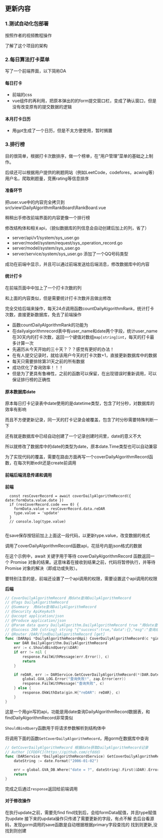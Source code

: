 ## 更新内容
### 1.测试自动化包部署
按照作者的视频教程操作

了解了这个项目的架构
### 2.每日算法打卡菜单
写了一个前端界面，以下简称DA

#### 每日打卡
- 前端的css
- vue组件的再利用，把原本弹出的的form提交窗口栏，变成了确认窗口，但是没有改变原有的提交数据的逻辑

#### 本月打卡日历
- 用gpt生成了一个日历，但是不太方便使用，暂时搁置

### 3.排行榜
目的很简单，根据打卡次数排序，做一个榜单，在“用户管理”菜单的基础之上制作。

后续还可以根据用户提供的刷题网站（例如LeetCode，codefores，acwing等）用户名，爬取刷题量，竞赛rating等信息排序

#### 准备环节
把user.vue中的内容完全拷贝到src\view\DailyAlgorithmRankBoard\RankBoard.vue

稍稍出手修改前端界面的内容更像一个排行榜

修改结构体和相关api，（貌似数据库的列信息会自动创建后加上的列，省了）
- server/api/v1/system/sys_user.go
- server/model/system/request/sys_operation_record.go
- server/model/system/sys_user.go
- server/service/system/sys_user.go
添加了一个QQ号码类型

成功在前端中显示，并且可以通过前端发送给后端消息，修改数据库中的内容

#### 统计打卡
在前端页面中中加上了一个打卡次数的列

和上面的内容类似，但是需要统计打卡次数并且做出修改

完全交给后端来操作，每天24点调用函数countDailyAlgorithmRank，统计打卡次数，直接更新数据库，免去了前端操作

- 函数countDailyAlgorithmRank的功能为
- 在dailyalgorithmrecord表中有user_name和date两个字段，统计user_name在30天内的打卡次数，返回一个键值对数组`map[string]int`，每天的打卡最多计算一次
- 先遍历从今天开始的三十天？？？感觉有更好的办法！
- 在有人提交记录时，就给该用户今天的打卡次数+1，直接更新数据库中的数据
- 每天只需要排除第31天之前的所有数据
- 成功优化了查询效率！！！
- 但是为了更具有鲁棒性，之前的函数可以保留，在出现错误时重新调用，可以保证排行榜的正确性

#### 原本数据库date
原本每日打卡记录表中date使用的是datetime类型，包含了时分秒，对数据库的效率有影响

而且不方便更新记录，同一天的打卡记录会被覆盖，包含了时分秒需要特殊判断一下

还有就是数据库中已经自动创建了一个记录创建时间里，date的意义不大

所以就修改了数据库中的date的类型为date，原本date.Time类型也可以自动兼容

为了实现代码的覆盖，需要在路由方面再写一个coverDailyAlgorithmRecord函数，在每次判断edit还是create前调用

#### 前端后端消息传递和调用
**前端**
```vue
  const resCoverRecord = await coverDailyAlgorithmRecord({ date:formData.value.date })
  if (resCoverRecord.code === 0) {
    formData.value = resCoverRecord.data.reDAR
    type.value = 'update'
  }
  // console.log(type.value)


```
在save保存按钮前加上上面这一段代码，以更新type.value，改变数据的格式

调用了coverDailyAlgorithmRecord函数api，花括号内是json格式的数据

在这个示例中，await 关键字用于等待 coverDailyAlgorithmRecord 函数返回一个 Promise 对象的结果。这意味着在接收到结果之前，代码将暂停执行，并等待 Promise 对象的解决（即成功或失败）。

要特别注意的是，前端还设置了一个api调用的权限，需要设置这个api调用的权限

**后端**
```go
// CoverDailyAlgorithmRecord 用date查询DailyAlgorithmRecord
// @Tags DailyAlgorithmRecord
// @Summary  用date查询DailyAlgorithmRecord
// @Security ApiKeyAuth
// @accept application/json
// @Produce application/json
// @Param data query DailyAlgorithm.DailyAlgorithmRecord true "用date查询DailyAlgorithmRecord"
// @Success 200 {string} string "{"success":true,"data":{},"msg":"查询成功"}"
// @Router /DAR/findDailyAlgorithmRecord [get]
func (DARApi *DailyAlgorithmRecordApi) CoverDailyAlgorithmRecord(c *gin.Context) {
	var DAR DailyAlgorithm.DailyAlgorithmRecord
	err := c.ShouldBindQuery(&DAR)
	if err != nil {
		response.FailWithMessage(err.Error(), c)
		return
	}

	if reDAR, err := DARService.GetCoverDailyAlgorithmRecord(*(DAR.Date)); err != nil {
		global.GVA_LOG.Error("查询失败!", zap.Error(err))
		response.FailWithMessage("查询失败", c)
	} else {
		response.OkWithData(gin.H{"reDAR": reDAR}, c)
	}
}
```
这是一个用gin写的api，功能是用date查询DailyAlgorithmRecord数据表，和findDailyAlgorithmRecord非常类似

`ShouldBindQuery`函数用于将请求参数解析到结构体中

将调用下面的函数`GetCoverDailyAlgorithmRecord`，用gorm在数据库中查询
```go
// GetCoverDailyAlgorithmRecord 根据date获取DailyAlgorithmRecord记录
// Author [CFDDFC](https://github.com/cfddd)
func (DARService *DailyAlgorithmRecordService) GetCoverDailyAlgorithmRecord(date time.Time) (DAR DailyAlgorithm.DailyAlgorithmRecord, err error) {
	dateString := date.Format("2006-01-02")

	err = global.GVA_DB.Where("date = ?", dateString).First(&DAR).Error
	return
}
```

完成之后通过`response`返回给前端调用

#### 对于修改操作
在执行update之前，需要先find
find找到后，会给formData赋值，并且type赋值为update
接下来的updata操作只传递了需要更新的字段，有点不解
去后台看源码，发现gorm调用的save函数是自动根据根据primary字段查找的
找到则更新,没找到则创建